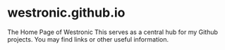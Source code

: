 # westronic.github.io
The Home Page of Westronic
This serves as a central hub for my Github projects. You may find links or other useful information.
